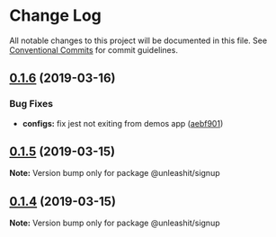 # Change Log

All notable changes to this project will be documented in this file.
See [Conventional Commits](https://conventionalcommits.org) for commit guidelines.

## [0.1.6](https://github.com/unleashit/npm-library/compare/@unleashit/signup@0.1.4...@unleashit/signup@0.1.6) (2019-03-16)


### Bug Fixes

* **configs:** fix jest not exiting from demos app ([aebf901](https://github.com/unleashit/npm-library/commit/aebf901))





## [0.1.5](https://github.com/unleashit/npm-library/compare/@unleashit/signup@0.1.4...@unleashit/signup@0.1.5) (2019-03-15)

**Note:** Version bump only for package @unleashit/signup





## [0.1.4](https://github.com/unleashit/npm-library/compare/@unleashit/signup@0.1.3...@unleashit/signup@0.1.4) (2019-03-15)

**Note:** Version bump only for package @unleashit/signup
